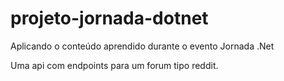# projeto-jornada-dotnet
Aplicando o conteúdo aprendido durante o evento Jornada .Net

Uma api com endpoints para um forum tipo reddit.
